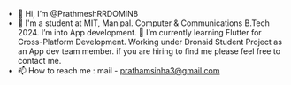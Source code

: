 - 👋 Hi, I’m @PrathmeshRRDOMIN8
- 👀 I'm a student at MIT, Manipal.
    Computer & Communications B.Tech 2024.
    I’m into App development.
 🌱 I’m currently learning Flutter for Cross-Platform Development.
    Working under Dronaid Student Project as an App dev team member.
    if you are hiring to find me please feel free to contact me.
- 📫 How to reach me : mail - prathamsinha3@gmail.com 

<!---
PrathmeshRRDOMIN8/PrathmeshRRDOMIN8 is a ✨ special ✨ repository because its `README.md` (this file) appears on your GitHub profile.
You can click the Preview link to take a look at your changes.
--->
